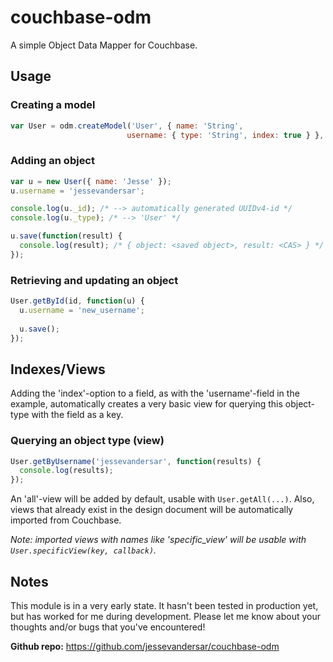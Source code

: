 couchbase-odm
=============

A simple Object Data Mapper for Couchbase.

Usage
-----

### Creating a model
```javascript
var User = odm.createModel('User', { name: 'String',
						  username: { type: 'String', index: true } }, couchbase_connection);
```

### Adding an object
```javascript
var u = new User({ name: 'Jesse' });
u.username = 'jessevandersar';

console.log(u._id); /* --> automatically generated UUIDv4-id */
console.log(u._type); /* --> 'User' */

u.save(function(result) {
  console.log(result); /* { object: <saved object>, result: <CAS> } */
});
```

### Retrieving and updating an object
```javascript
User.getById(id, function(u) {
  u.username = 'new_username';
	
  u.save();
});
```

Indexes/Views
-------------

Adding the 'index'-option to a field, as with the 'username'-field in the example, automatically creates a very basic view for querying this object-type with the field as a key.

### Querying an object type (view)
```javascript
User.getByUsername('jessevandersar', function(results) {
  console.log(results);
});
```

An 'all'-view will be added by default, usable with `User.getAll(...)`.
Also, views that already exist in the design document will be automatically imported from Couchbase.

_Note: imported views with names like 'specific\_view' will be usable with `User.specificView(key, callback)`._

Notes
-----

This module is in a very early state. It hasn't been tested in production yet, but has worked for me during development. Please let me know about your thoughts and/or bugs that you've encountered!

**Github repo:** https://github.com/jessevandersar/couchbase-odm